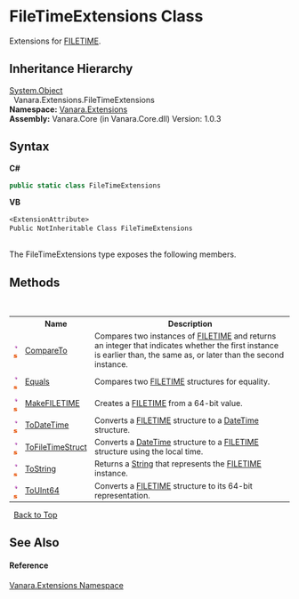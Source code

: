 # FileTimeExtensions Class
 

Extensions for <a href="http://msdn2.microsoft.com/en-us/library/sebaea1s" target="_blank">FILETIME</a>.


## Inheritance Hierarchy
<a href="http://msdn2.microsoft.com/en-us/library/e5kfa45b" target="_blank">System.Object</a><br />&nbsp;&nbsp;Vanara.Extensions.FileTimeExtensions<br />
**Namespace:**&nbsp;<a href="9abe54ff-18ce-e333-beed-30e855655381">Vanara.Extensions</a><br />**Assembly:**&nbsp;Vanara.Core (in Vanara.Core.dll) Version: 1.0.3

## Syntax

**C#**<br />
``` C#
public static class FileTimeExtensions
```

**VB**<br />
``` VB
<ExtensionAttribute>
Public NotInheritable Class FileTimeExtensions
```

<br />
The FileTimeExtensions type exposes the following members.


## Methods
&nbsp;<table><tr><th></th><th>Name</th><th>Description</th></tr><tr><td>![Public method](media/pubmethod.gif "Public method")![Static member](media/static.gif "Static member")</td><td><a href="2d8087d9-e00b-83b2-4be5-a94935ca736e">CompareTo</a></td><td>
Compares two instances of <a href="http://msdn2.microsoft.com/en-us/library/sebaea1s" target="_blank">FILETIME</a> and returns an integer that indicates whether the first instance is earlier than, the same as, or later than the second instance.</td></tr><tr><td>![Public method](media/pubmethod.gif "Public method")![Static member](media/static.gif "Static member")</td><td><a href="c19ff807-dc65-48a4-3c1e-1b19771a31cf">Equals</a></td><td>
Compares two <a href="http://msdn2.microsoft.com/en-us/library/sebaea1s" target="_blank">FILETIME</a> structures for equality.</td></tr><tr><td>![Public method](media/pubmethod.gif "Public method")![Static member](media/static.gif "Static member")</td><td><a href="2de64aa2-fc22-26ee-b986-3512619f4f7b">MakeFILETIME</a></td><td>
Creates a <a href="http://msdn2.microsoft.com/en-us/library/sebaea1s" target="_blank">FILETIME</a> from a 64-bit value.</td></tr><tr><td>![Public method](media/pubmethod.gif "Public method")![Static member](media/static.gif "Static member")</td><td><a href="48b3436c-8fca-b4b4-9f84-b817523932e6">ToDateTime</a></td><td>
Converts a <a href="http://msdn2.microsoft.com/en-us/library/sebaea1s" target="_blank">FILETIME</a> structure to a <a href="http://msdn2.microsoft.com/en-us/library/03ybds8y" target="_blank">DateTime</a> structure.</td></tr><tr><td>![Public method](media/pubmethod.gif "Public method")![Static member](media/static.gif "Static member")</td><td><a href="10b2fc0e-9008-4094-f515-0f288ebe1adb">ToFileTimeStruct</a></td><td>
Converts a <a href="http://msdn2.microsoft.com/en-us/library/03ybds8y" target="_blank">DateTime</a> structure to a <a href="http://msdn2.microsoft.com/en-us/library/sebaea1s" target="_blank">FILETIME</a> structure using the local time.</td></tr><tr><td>![Public method](media/pubmethod.gif "Public method")![Static member](media/static.gif "Static member")</td><td><a href="ff072cdb-f6b7-ef68-9b51-44fb60a0d243">ToString</a></td><td>
Returns a <a href="http://msdn2.microsoft.com/en-us/library/s1wwdcbf" target="_blank">String</a> that represents the <a href="http://msdn2.microsoft.com/en-us/library/sebaea1s" target="_blank">FILETIME</a> instance.</td></tr><tr><td>![Public method](media/pubmethod.gif "Public method")![Static member](media/static.gif "Static member")</td><td><a href="ad50f999-34d1-fa93-c826-7ce8bb82ec9b">ToUInt64</a></td><td>
Converts a <a href="http://msdn2.microsoft.com/en-us/library/sebaea1s" target="_blank">FILETIME</a> structure to its 64-bit representation.</td></tr></table>&nbsp;
<a href="#filetimeextensions-class">Back to Top</a>

## See Also


#### Reference
<a href="9abe54ff-18ce-e333-beed-30e855655381">Vanara.Extensions Namespace</a><br />